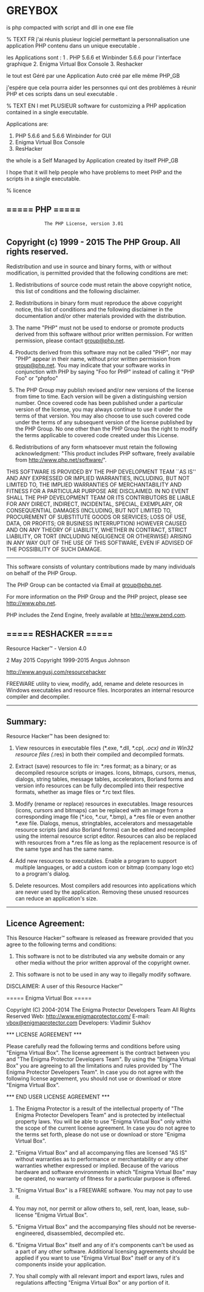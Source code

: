 # GREYBOX
is php compacted with script and dll in one exe file

% TEXT FR
j'ai réunis plusieur logiciel permettant la personnalisation une application PHP contenu dans un unique executable .

les Applications sont :
1 . PHP 5.6.6 et Winbinder 5.6.6 pour l'interface graphique
2. Enigma Virtual Box Console 
3. Reshacker 

le tout est Géré par une Application Auto créé par elle même PHP_GB 

j'espére que cela pourra aider les personnes qui ont des problémes à réunir 
PHP et ces scripts dans un seul executable .

% TEXT EN
I met PLUSIEUR software for customizing a PHP application contained in a single executable.

Applications are:
1. PHP 5.6.6 and 5.6.6 Winbinder for GUI
2. Enigma Virtual Box Console
3. ResHacker

the whole is a Self Managed by Application created by itself PHP_GB

I hope that it will help people who have problems to meet
PHP and the scripts in a single executable.

% licence 

 =====  PHP  =====
-------------------------------------------------------------------- 
                  The PHP License, version 3.01
Copyright (c) 1999 - 2015 The PHP Group. All rights reserved.
-------------------------------------------------------------------- 

Redistribution and use in source and binary forms, with or without
modification, is permitted provided that the following conditions
are met:

  1. Redistributions of source code must retain the above copyright
     notice, this list of conditions and the following disclaimer.
 
  2. Redistributions in binary form must reproduce the above copyright
     notice, this list of conditions and the following disclaimer in
     the documentation and/or other materials provided with the
     distribution.
 
  3. The name "PHP" must not be used to endorse or promote products
     derived from this software without prior written permission. For
     written permission, please contact group@php.net.
  
  4. Products derived from this software may not be called "PHP", nor
     may "PHP" appear in their name, without prior written permission
     from group@php.net.  You may indicate that your software works in
     conjunction with PHP by saying "Foo for PHP" instead of calling
     it "PHP Foo" or "phpfoo"
 
  5. The PHP Group may publish revised and/or new versions of the
     license from time to time. Each version will be given a
     distinguishing version number.
     Once covered code has been published under a particular version
     of the license, you may always continue to use it under the terms
     of that version. You may also choose to use such covered code
     under the terms of any subsequent version of the license
     published by the PHP Group. No one other than the PHP Group has
     the right to modify the terms applicable to covered code created
     under this License.

  6. Redistributions of any form whatsoever must retain the following
     acknowledgment:
     "This product includes PHP software, freely available from
     <http://www.php.net/software/>".

THIS SOFTWARE IS PROVIDED BY THE PHP DEVELOPMENT TEAM ``AS IS'' AND 
ANY EXPRESSED OR IMPLIED WARRANTIES, INCLUDING, BUT NOT LIMITED TO,
THE IMPLIED WARRANTIES OF MERCHANTABILITY AND FITNESS FOR A 
PARTICULAR PURPOSE ARE DISCLAIMED.  IN NO EVENT SHALL THE PHP
DEVELOPMENT TEAM OR ITS CONTRIBUTORS BE LIABLE FOR ANY DIRECT, 
INDIRECT, INCIDENTAL, SPECIAL, EXEMPLARY, OR CONSEQUENTIAL DAMAGES 
(INCLUDING, BUT NOT LIMITED TO, PROCUREMENT OF SUBSTITUTE GOODS OR 
SERVICES; LOSS OF USE, DATA, OR PROFITS; OR BUSINESS INTERRUPTION)
HOWEVER CAUSED AND ON ANY THEORY OF LIABILITY, WHETHER IN CONTRACT,
STRICT LIABILITY, OR TORT (INCLUDING NEGLIGENCE OR OTHERWISE)
ARISING IN ANY WAY OUT OF THE USE OF THIS SOFTWARE, EVEN IF ADVISED
OF THE POSSIBILITY OF SUCH DAMAGE.

-------------------------------------------------------------------- 

This software consists of voluntary contributions made by many
individuals on behalf of the PHP Group.

The PHP Group can be contacted via Email at group@php.net.

For more information on the PHP Group and the PHP project, 
please see <http://www.php.net>.

PHP includes the Zend Engine, freely available at
<http://www.zend.com>.


 =====  RESHACKER =====
----------------------------------------------

Resource Hacker™ - Version 4.0

2 May 2015
Copyright 1999-2015 Angus Johnson

http://www.angusj.com/resourcehacker

FREEWARE utility to view, modify, add, rename 
and delete resources in Windows executables and
resource files. Incorporates an internal 
resource compiler and decompiler. 

----------------------------------------------
Summary:
----------------------------------------------

Resource Hacker™ has been designed to:

1. View resources in executable files 
(*.exe, *.dll, *.cpl, *.ocx) and in Win32 
resource files (*.res) in both their compiled 
and decompiled formats.

2. Extract (save) resources to file in: 
*.res format; as a binary; or as decompiled 
resource scripts or images. 
Icons, bitmaps, cursors, menus, dialogs, 
string tables, message tables, accelerators, 
Borland forms and version info resources can 
be fully decompiled into their respective 
formats, whether as image files or  *.rc text 
files.

3. Modify (rename or replace) resources in 
executables. Image resources (icons, cursors 
and bitmaps) can be replaced with an image from 
a corresponding image file (*.ico, *.cur, *.bmp), 
a *.res file or even another *.exe file. 
Dialogs, menus, stringtables, accelerators and 
messagetable resource scripts (and also Borland 
forms) can be edited and recompiled using the 
internal resource script editor.
Resources can also be replaced with resources 
from a *.res file as long as the replacement 
resource is of the same type and has the same 
name.

4. Add new resources to executables.
Enable a program to support multiple languages, 
or add a custom icon or bitmap (company logo 
etc) to a program's dialog.

5. Delete resources. 
Most compilers add resources into applications 
which are never used by the application. 
Removing these unused resources can reduce an 
application's size.

----------------------------------------------
Licence Agreement:
----------------------------------------------

This Resource Hacker™ software is released as 
freeware provided that you agree to the 
following terms and conditions: 

  1. This software is not to be distributed via 
  any website domain or any other media without 
  the prior written approval of the copyright owner. 

  2. This software is not to be used in any way to 
  illegally modify software. 

DISCLAIMER: A user of this Resource Hacker™ 



 =====  Enigma Virtual Box =====
 
Copyright (C) 2004-2014 The Enigma Protector Developers Team
All Rights Reserved
Web:		http://www.enigmaprotector.com/
E-mail:		vbox@enigmaprotector.com
Developers:	Vladimir Sukhov

*** LICENSE AGREEMENT ***

Please carefully read the following terms and conditions before using "Enigma Virtual Box". The license agreement is the contract between you and "The Enigma Protector Developers Team". By using the "Enigma Virtual Box" you are agreeing to all the limitations and rules provided by "The Enigma Protector Developers Team". In case you do not agree with the following license agreement, you should not use or download or store "Enigma Virtual Box".

*** END USER LICENSE AGREEMENT ***

1. The Enigma Protector is a result of the intellectual property of "The Enigma Protector Developers Team" and is protected by intellectual property laws. You will be able to use "Enigma Virtual Box" only within the scope of the current license agreement. In case you do not agree to the terms set forth, please do not use or download or store "Enigma Virtual Box".

2. "Enigma Virtual Box" and all accompanying files are licensed "AS IS" without warranties as to performance or merchantability or any other warranties whether expressed or implied. Because of the various hardware and software environments in which "Enigma Virtual Box" may be operated, no warranty of fitness for a particular purpose is offered.

3. "Enigma Virtual Box" is a FREEWARE software. You may not pay to use it.

4. You may not, nor permit or allow others to, sell, rent, loan, lease, sub-license "Enigma Virtual Box".

5. "Enigma Virtual Box" and the accompanying files should not be reverse-engineered, disassembled, decompiled etc.

6. "Enigma Virtual Box" itself and any of it's components can't be used as a part of any other software. Additional licensing agreements should be applied if you want to use "Enigma Virtual Box" itself or any of it's components inside your application.

7. You shall comply with all relevant import and export laws, rules and regulations affecting "Enigma Virtual Box" or any portion of it.
